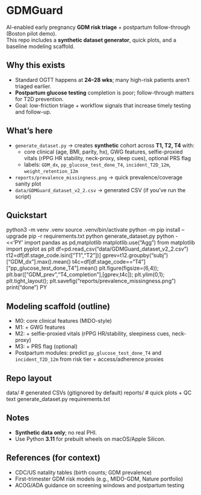 # GDMGuard

AI-enabled early pregnancy **GDM risk triage** + postpartum follow-through (Boston pilot demo).  
This repo includes a **synthetic dataset generator**, quick plots, and a baseline modeling scaffold.

## Why this exists
- Standard OGTT happens at **24–28 wks**; many high-risk patients aren’t triaged earlier.
- **Postpartum glucose testing** completion is poor; follow-through matters for T2D prevention.
- Goal: low-friction triage + workflow signals that increase timely testing and follow-up.

## What’s here
- `generate_dataset.py` → creates **synthetic** cohort across **T1, T2, T4** with:
  - core clinical (age, BMI, parity, hx), GWG features, selfie-proxied vitals (rPPG HR stability, neck-proxy, sleep cues), optional PRS flag
  - labels: `GDM_dx`, `pp_glucose_test_done_T4`, `incident_T2D_12m`, `weight_retention_12m`
- `reports/prevalence_missingness.png` → quick prevalence/coverage sanity plot
- `data/GDMGuard_dataset_v2_2.csv` → generated CSV (if you’ve run the script)

## Quickstart

python3 -m venv .venv
source .venv/bin/activate
python -m pip install –upgrade pip -r requirements.txt
python generate_dataset.py
python - <<‘PY’
import pandas as pd,matplotlib
matplotlib.use(“Agg”)
from matplotlib import pyplot as plt
df=pd.read_csv(“data/GDMGuard_dataset_v2_2.csv”)
t12=df[df.stage_code.isin([“T1”,“T2”])]
gprev=t12.groupby(“subj”)[“GDM_dx”].max().mean()
t4c=df[df.stage_code==“T4”][“pp_glucose_test_done_T4”].mean()
plt.figure(figsize=(6,4)); plt.bar([“GDM_prev”,“T4_completion”],[gprev,t4c]); plt.ylim(0,1); plt.tight_layout(); plt.savefig(“reports/prevalence_missingness.png”)
print(“done”)
PY

## Modeling scaffold (outline)
- M0: core clinical features (MIDO-style)
- M1: + GWG features
- M2: + selfie-proxied vitals (rPPG HR/stability, sleepiness cues, neck-proxy)
- M3: + PRS flag (optional)
- Postpartum modules: predict `pp_glucose_test_done_T4` and `incident_T2D_12m` from risk tier + access/adherence proxies

## Repo layout

data/         # generated CSVs (gitignored by default)
reports/      # quick plots + QC text
generate_dataset.py
requirements.txt

## Notes
- **Synthetic data only**; no real PHI.
- Use Python **3.11** for prebuilt wheels on macOS/Apple Silicon.

## References (for context)
- CDC/US natality tables (birth counts; GDM prevalence)
- First-trimester GDM risk models (e.g., MIDO-GDM, Nature portfolio)
- ACOG/ADA guidance on screening windows and postpartum testing
